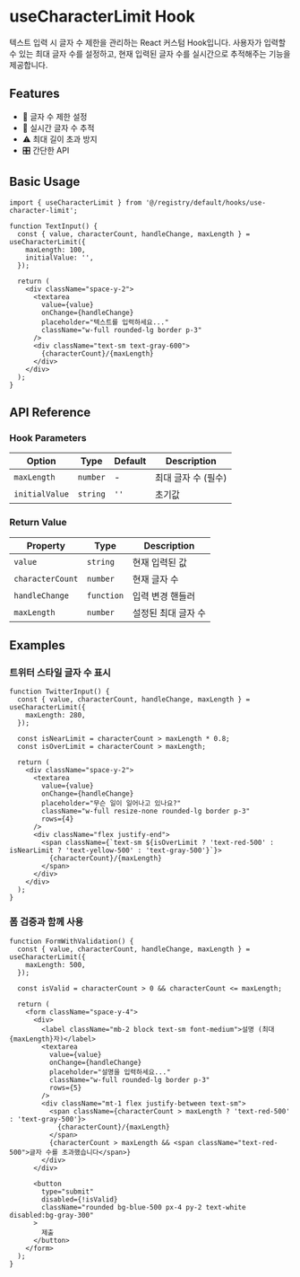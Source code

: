 # useCharacterLimit Hook

텍스트 입력 시 글자 수 제한을 관리하는 React 커스텀 Hook입니다. 사용자가 입력할 수 있는 최대 글자 수를 설정하고, 현재 입력된 글자 수를 실시간으로 추적해주는 기능을 제공합니다.

## Features

- 📝 글자 수 제한 설정
- 🔢 실시간 글자 수 추적
- ⚠️ 최대 길이 초과 방지
- 🎛️ 간단한 API

## Basic Usage

```tsx
import { useCharacterLimit } from '@/registry/default/hooks/use-character-limit';

function TextInput() {
  const { value, characterCount, handleChange, maxLength } = useCharacterLimit({
    maxLength: 100,
    initialValue: '',
  });

  return (
    <div className="space-y-2">
      <textarea
        value={value}
        onChange={handleChange}
        placeholder="텍스트를 입력하세요..."
        className="w-full rounded-lg border p-3"
      />
      <div className="text-sm text-gray-600">
        {characterCount}/{maxLength}
      </div>
    </div>
  );
}
```

## API Reference

### Hook Parameters

| Option         | Type     | Default | Description         |
| -------------- | -------- | ------- | ------------------- |
| `maxLength`    | `number` | -       | 최대 글자 수 (필수) |
| `initialValue` | `string` | `''`    | 초기값              |

### Return Value

| Property         | Type       | Description         |
| ---------------- | ---------- | ------------------- |
| `value`          | `string`   | 현재 입력된 값      |
| `characterCount` | `number`   | 현재 글자 수        |
| `handleChange`   | `function` | 입력 변경 핸들러    |
| `maxLength`      | `number`   | 설정된 최대 글자 수 |

## Examples

### 트위터 스타일 글자 수 표시

```tsx
function TwitterInput() {
  const { value, characterCount, handleChange, maxLength } = useCharacterLimit({
    maxLength: 280,
  });

  const isNearLimit = characterCount > maxLength * 0.8;
  const isOverLimit = characterCount > maxLength;

  return (
    <div className="space-y-2">
      <textarea
        value={value}
        onChange={handleChange}
        placeholder="무슨 일이 일어나고 있나요?"
        className="w-full resize-none rounded-lg border p-3"
        rows={4}
      />
      <div className="flex justify-end">
        <span className={`text-sm ${isOverLimit ? 'text-red-500' : isNearLimit ? 'text-yellow-500' : 'text-gray-500'}`}>
          {characterCount}/{maxLength}
        </span>
      </div>
    </div>
  );
}
```

### 폼 검증과 함께 사용

```tsx
function FormWithValidation() {
  const { value, characterCount, handleChange, maxLength } = useCharacterLimit({
    maxLength: 500,
  });

  const isValid = characterCount > 0 && characterCount <= maxLength;

  return (
    <form className="space-y-4">
      <div>
        <label className="mb-2 block text-sm font-medium">설명 (최대 {maxLength}자)</label>
        <textarea
          value={value}
          onChange={handleChange}
          placeholder="설명을 입력하세요..."
          className="w-full rounded-lg border p-3"
          rows={5}
        />
        <div className="mt-1 flex justify-between text-sm">
          <span className={characterCount > maxLength ? 'text-red-500' : 'text-gray-500'}>
            {characterCount}/{maxLength}
          </span>
          {characterCount > maxLength && <span className="text-red-500">글자 수를 초과했습니다</span>}
        </div>
      </div>

      <button
        type="submit"
        disabled={!isValid}
        className="rounded bg-blue-500 px-4 py-2 text-white disabled:bg-gray-300"
      >
        제출
      </button>
    </form>
  );
}
```
